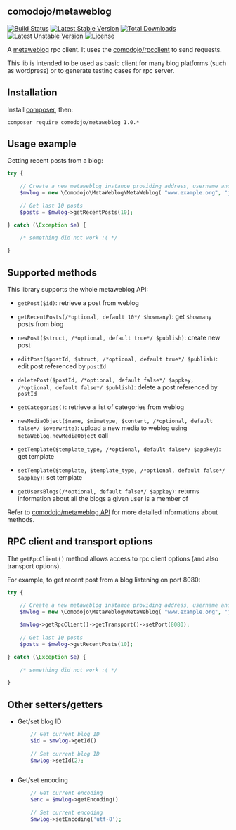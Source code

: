 ## comodojo/metaweblog

[![Build Status](https://api.travis-ci.org/comodojo/metaweblog.png)](http://travis-ci.org/comodojo/metaweblog) [![Latest Stable Version](https://poser.pugx.org/comodojo/metaweblog/v/stable)](https://packagist.org/packages/comodojo/metaweblog) [![Total Downloads](https://poser.pugx.org/comodojo/metaweblog/downloads)](https://packagist.org/packages/comodojo/metaweblog) [![Latest Unstable Version](https://poser.pugx.org/comodojo/metaweblog/v/unstable)](https://packagist.org/packages/comodojo/metaweblog) [![License](https://poser.pugx.org/comodojo/metaweblog/license)](https://packagist.org/packages/comodojo/metaweblog)

A [metaweblog](http://xmlrpc.scripting.com/metaWeblogApi.html) rpc client. It uses the [comodojo/rpcclient](https://github.com/comodojo/rpcclient) to send requests.

This lib is intended to be used as basic client for many blog platforms (such as wordpress) or to generate testing cases for rpc server.

## Installation

Install [composer](https://getcomposer.org/), then:

`` composer require comodojo/metaweblog 1.0.* ``

## Usage example

Getting recent posts from a blog:

```php
try {

    // Create a new metaweblog instance providing address, username and password
    $mwlog = new \Comodojo\MetaWeblog\MetaWeblog( "www.example.org", "john", "doe" );
    
    // Get last 10 posts
    $posts = $mwlog->getRecentPosts(10);

} catch (\Exception $e) {
	
	/* something did not work :( */

}

```

## Supported methods

This library supports the whole metaweblog API:

- `getPost($id)`: retrieve a post from weblog

- `getRecentPosts(/*optional, default 10*/ $howmany)`: get `$howmany` posts from blog
 
- `newPost($struct, /*optional, default true*/ $publish)`: create new post

- `editPost($postId, $struct, /*optional, default true*/ $publish)`: edit post referenced by `postId`

- `deletePost($postId, /*optional, default false*/ $appkey, /*optional, default false*/ $publish)`: delete a post referenced by `postId`

- `getCategories()`: retrieve a list of categories from weblog

- `newMediaObject($name, $mimetype, $content, /*optional, default false*/ $overwrite)`: upload a new media to weblog using `metaWeblog.newMediaObject` call

- `getTemplate($template_type, /*optional, default false*/ $appkey)`: get template

- `setTemplate($template, $template_type, /*optional, default false*/ $appkey)`: set template

- `getUsersBlogs(/*optional, default false*/ $appkey)`: returns information about all the blogs a given user is a member of

Refer to [comodojo/metaweblog API](http://api.comodojo.org/libs/Comodojo/MetaWeblog/MetaWeblog.html) for more detailed informations about methods.

## RPC client and transport options

The `getRpcClient()` method allows access to rpc client options (and also transport options).

For example, to get recent post from a blog listening on port 8080:

```php
try {

    // Create a new metaweblog instance providing address, username and password
    $mwlog = new \Comodojo\MetaWeblog\MetaWeblog( "www.example.org", "john", "doe" );
    
    $mwlog->getRpcClient()->getTransport()->setPort(8080);
    
    // Get last 10 posts
    $posts = $mwlog->getRecentPosts(10);

} catch (\Exception $e) {
	
	/* something did not work :( */

}

```

## Other setters/getters

- Get/set blog ID

    ```php
        // Get current blog ID
        $id = $mwlog->getId()
        
        // Set current blog ID
        $mwlog->setId(2);
        
    ```

- Get/set encoding 

    ```php
        // Get current encoding
        $enc = $mwlog->getEncoding()
        
        // Set current encoding
        $mwlog->setEncoding('utf-8');
        
    ```
